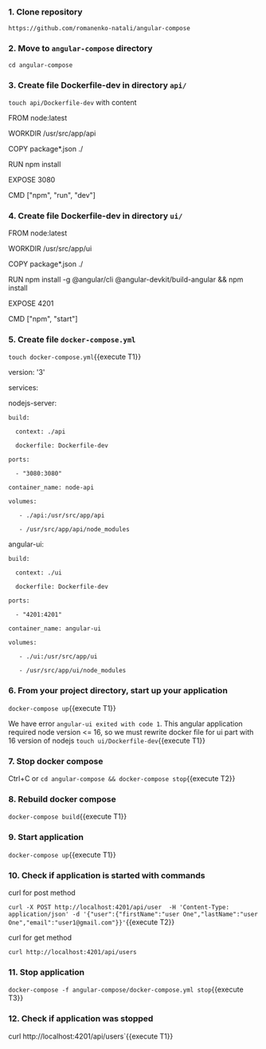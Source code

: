 ### 1. Clone repository 

`https://github.com/romanenko-natali/angular-compose`

### 2. Move to `angular-compose` directory

`cd angular-compose`

### 3. Create file Dockerfile-dev in directory `api/` 

`touch api/Dockerfile-dev` with content

FROM node:latest

WORKDIR /usr/src/app/api

COPY package*.json ./

RUN npm install

EXPOSE 3080

CMD ["npm", "run", "dev"]

### 4. Create file Dockerfile-dev in directory `ui/` 


FROM node:latest

WORKDIR /usr/src/app/ui

COPY package*.json ./

RUN npm install -g @angular/cli @angular-devkit/build-angular && npm install

EXPOSE 4201

CMD ["npm", "start"]

### 5. Create file `docker-compose.yml`

`touch docker-compose.yml`{{execute T1}}

version: '3'

services:

  nodejs-server:
  
    build:
    
      context: ./api
      
      dockerfile: Dockerfile-dev
      
    ports:
    
      - "3080:3080"
      
    container_name: node-api
    
    volumes:
    
       - ./api:/usr/src/app/api
       
       - /usr/src/app/api/node_modules
       
  angular-ui:
  
    build:
    
      context: ./ui
      
      dockerfile: Dockerfile-dev
      
    ports:
    
      - "4201:4201"
      
    container_name: angular-ui
    
    volumes:
    
       - ./ui:/usr/src/app/ui
       
       - /usr/src/app/ui/node_modules
       
  ### 6. From your project directory, start up your application

  `docker-compose up`{{execute T1}}
       
       
 We have error `angular-ui exited with code 1`.
 This angular application required node version <= 16, so we must rewrite docker file for ui part with 16 version of nodejs 
 `touch ui/Dockerfile-dev`{{execute T1}}
 
 ### 7. Stop docker compose

 Ctrl+C or `cd angular-compose && docker-compose stop`{{execute T2}}

 ### 8. Rebuild docker compose 
 
 `docker-compose build`{{execute T1}}
 
 ### 9. Start application
 
  `docker-compose up`{{execute T1}}
       
       
 ### 10. Check if application is started with commands
 
 
 curl for post method 
 
 `curl -X POST http://localhost:4201/api/user  -H 'Content-Type: application/json' -d '{"user":{"firstName":"user One","lastName":"user One","email":"user1@gmail.com"}}'`{{execute T2}}
 
 curl for get method 
 
 `curl http://localhost:4201/api/users`
 
 ### 11. Stop application
 
`docker-compose -f angular-compose/docker-compose.yml stop`{{execute T3}}

### 12. Check if application was stopped

curl http://localhost:4201/api/users`{{execute T1}}

 
       
